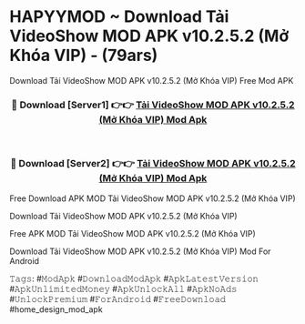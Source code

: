 # HAPYYMOD ~ Download Tải VideoShow MOD APK v10.2.5.2 (Mở Khóa VIP) - (79ars)
Download Tải VideoShow MOD APK v10.2.5.2 (Mở Khóa VIP) Free Mod APK

<div align="center">
<h3>🔴 Download [Server1] 👉👉 <a href="https://apk-comot.site?title=Tải_VideoShow_MOD_APK_v10.2.5.2_(Mở_Khóa_VIP)">Tải VideoShow MOD APK v10.2.5.2 (Mở Khóa VIP) Mod Apk</a></h3><br>

<h3>🔴 Download [Server2] 👉👉 <a href="https://apk-comot.site?title=Tải_VideoShow_MOD_APK_v10.2.5.2_(Mở_Khóa_VIP)">Tải VideoShow MOD APK v10.2.5.2 (Mở Khóa VIP) Mod Apk</a></h3>
</div>


Free Download APK MOD Tải VideoShow MOD APK v10.2.5.2 (Mở Khóa VIP)

Download Tải VideoShow MOD APK v10.2.5.2 (Mở Khóa VIP) 

Free APK MOD Tải VideoShow MOD APK v10.2.5.2 (Mở Khóa VIP) 

Download Tải VideoShow MOD APK v10.2.5.2 (Mở Khóa VIP) Mod For Android

𝚃𝚊𝚐𝚜: #𝙼𝚘𝚍𝙰𝚙𝚔 #𝙳𝚘𝚠𝚗𝚕𝚘𝚊𝚍𝙼𝚘𝚍𝙰𝚙𝚔 #𝙰𝚙𝚔𝙻𝚊𝚝𝚎𝚜𝚝𝚅𝚎𝚛𝚜𝚒𝚘𝚗 #𝙰𝚙𝚔𝚄𝚗𝚕𝚒𝚖𝚒𝚝𝚎𝚍𝙼𝚘𝚗𝚎𝚢 #𝙰𝚙𝚔𝚄𝚗𝚕𝚘𝚌𝚔𝙰𝚕𝚕 #𝙰𝚙𝚔𝙽𝚘𝙰𝚍𝚜 #𝚄𝚗𝚕𝚘𝚌𝚔𝙿𝚛𝚎𝚖𝚒𝚞𝚖 #𝙵𝚘𝚛𝙰𝚗𝚍𝚛𝚘𝚒𝚍 #𝙵𝚛𝚎𝚎𝙳𝚘𝚠𝚗𝚕𝚘𝚊𝚍 #home_design_mod_apk